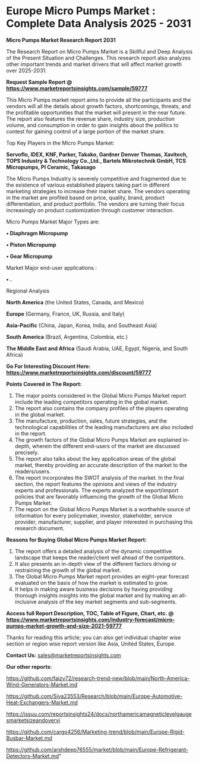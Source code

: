   # Europe Micro Pumps Market : Complete Data Analysis 2025 - 2031

<strong>Micro Pumps Market Research Report 2031</strong>

The Research Report on Micro Pumps Market is a Skillful and Deep Analysis of the Present Situation and Challenges. This research report also analyzes other important trends and market drivers that will affect market growth over 2025-2031.

<strong>Request Sample Report @ <a href=https://www.marketreportsinsights.com/sample/59777>https://www.marketreportsinsights.com/sample/59777</a></strong>

This Micro Pumps market report aims to provide all the participants and the vendors will all the details about growth factors, shortcomings, threats, and the profitable opportunities that the market will present in the near future. The report also features the revenue share, industry size, production volume, and consumption in order to gain insights about the politics to contest for gaining control of a large portion of the market share.

Top Key Players in the Micro Pumps Market:

<strong>Servoflo, IDEX, KNF, Parker, Takako, Gardner Denver Thomas, Xavitech, TOPS Industry & Technology Co.,Ltd., Bartels Mikrotechnik GmbH, TCS Micropumps, PI Ceramic, Takasago</strong>

The Micro Pumps Industry is severely competitive and fragmented due to the existence of various established players taking part in different marketing strategies to increase their market share. The vendors operating in the market are profiled based on price, quality, brand, product differentiation, and product portfolio. The vendors are turning their focus increasingly on product customization through customer interaction.

Micro Pumps Market Major Types are:

<strong>• Diaphragm Micropump

• Piston Micropump

• Gear Micropump</strong>

Market Major end-user applications :

<strong>• .</strong>

Regional Analysis

</u><strong><b>North America</b></strong> (the United States, Canada, and Mexico)

<strong><b>Europe </b></strong>(Germany, France, UK, Russia, and Italy)

<strong><b>Asia-Pacific</b></strong> (China, Japan, Korea, India, and Southeast Asia)

<strong><b>South America</b></strong> (Brazil, Argentina, Colombia, etc.)

<strong><b>The Middle East and Africa</b></strong> (Saudi Arabia, UAE, Egypt, Nigeria, and South Africa)

<strong>Go For Interesting Discount Here: <a href=https://www.marketreportsinsights.com/discount/59777>https://www.marketreportsinsights.com/discount/59777</a></strong>

<strong>Points Covered in The Report:</strong>
<ol>
  <li>The major points considered in the Global Micro Pumps Market report include the leading competitors operating in the global market.</li>
  <li>The report also contains the company profiles of the players operating in the global market.</li>
  <li>The manufacture, production, sales, future strategies, and the technological capabilities of the leading manufacturers are also included in the report.</li>
  <li>The growth factors of the Global Micro Pumps Market are explained in-depth, wherein the different end-users of the market are discussed precisely.</li>
  <li>The report also talks about the key application areas of the global market, thereby providing an accurate description of the market to the readers/users.</li>
  <li>The report incorporates the SWOT analysis of the market. In the final section, the report features the opinions and views of the industry experts and professionals. The experts analyzed the export/import policies that are favorably influencing the growth of the Global Micro Pumps Market.</li>
  <li>The report on the Global Micro Pumps Market is a worthwhile source of information for every policymaker, investor, stakeholder, service provider, manufacturer, supplier, and player interested in purchasing this research document.</li>
</ol>
<strong>Reasons for Buying Global Micro Pumps Market Report:</strong>

<ol>
  <li>The report offers a detailed analysis of the dynamic competitive landscape that keeps the reader/client well ahead of the competitors.</li>
  <li>It also presents an in-depth view of the different factors driving or restraining the growth of the global market.</li>
  <li>The Global Micro Pumps Market report provides an eight-year forecast evaluated on the basis of how the market is estimated to grow.</li>
  <li>It helps in making aware business decisions by having providing thorough insights insights into the global market and by making an all-inclusive analysis of the key market segments and sub-segments.</li>
</ol>
<strong>Access full Report Description, TOC, Table of Figure, Chart, etc. @ <a href=https://www.marketreportsinsights.com/industry-forecast/micro-pumps-market-growth-and-size-2021-59777>https://www.marketreportsinsights.com/industry-forecast/micro-pumps-market-growth-and-size-2021-59777</a></strong>


Thanks for reading this article; you can also get individual chapter wise section or region wise report version like Asia, United States, Europe.

<strong>Contact Us:</strong>
sales@marketreportsinsights.com

<strong>Our other reports:</strong>

<a href=https://github.com/faizy72/research-trend-new/blob/main/North-America-Wind-Generators-Market.md>https://github.com/faizy72/research-trend-new/blob/main/North-America-Wind-Generators-Market.md</a>

<a href=https://github.com/Siya23553/Research/blob/main/Europe-Automotive-Heat-Exchangers-Market.md>https://github.com/Siya23553/Research/blob/main/Europe-Automotive-Heat-Exchangers-Market.md</a>

<a href=https://issuu.com/reportsinsights24/docs/northamericamagneticlevelgaugesmarketsizeandovervi>https://issuu.com/reportsinsights24/docs/northamericamagneticlevelgaugesmarketsizeandovervi</a>

<a href=https://github.com/cargo4256/Marketing-trend/blob/main/Europe-Rigid-Busbar-Market.md>https://github.com/cargo4256/Marketing-trend/blob/main/Europe-Rigid-Busbar-Market.md</a>

<a href=https://github.com/arshdeep76555/market/blob/main/Europe-Refrigerant-Detectors-Market.md>https://github.com/arshdeep76555/market/blob/main/Europe-Refrigerant-Detectors-Market.md</a>"

